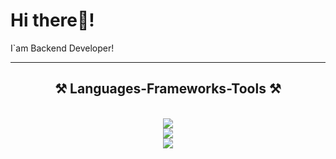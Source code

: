 <div align="center">
    <div align='left'>
        <h1>Hi there👋!</h1>

I`am Backend Developer!

---
<h2 align="center">⚒️ Languages-Frameworks-Tools ⚒️</h2>
<br/>
<div align="center">
    <img src="https://skillicons.dev/icons?i=fastapi,flask,django,python" /><br>
    <img src="https://skillicons.dev/icons?i=html,css,github,gitlab,git,docker" /><br>
    <img src="https://skillicons.dev/icons?i=mongodb,redis,mysql,postgresql,sqlite,grafana,linux,nginx,rabbitmq" /><br>
</div>
